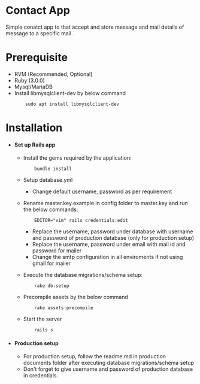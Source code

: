 # Contact App
Simple conatct app to that accept and store message and mail details of message to a specific mail.

# Prerequisite
- RVM (Recommended, Optional)
- Ruby (3.0.0)
- Mysql/MariaDB
- Install libmysqlclient-dev by below command
  ```
      sudo apt install libmysqlclient-dev
  ```

# Installation
- #### Set up Rails app
    -  Install the gems required by the application:
        ```
            bundle install
        ```
    - Setup database.yml
        - Change default username, password as per requirement

    - Rename master.key.example in config folder to master.key and run the below commands:
        ```
            EDITOR="vim" rails credentials:edit
        ```
        - Replace the username, password under database with username and password of production database (only for production setup)
        - Replace the username, password under email with mail id and password for mailer
        - Change the smtp configuration in all enviroments if not using gmail for mailer
        
    - Execute the database migrations/schema setup:
        ```
            rake db:setup
        ```
        
    - Precompile assets by the below command
        ```
            rake assets:precompile
        ```
    
    - Start the server
        ```
            rails s
        ```
- #### Production setup
    - For production setup, follow the readme.md in production documents folder after executing database migrations/schema setup
    - Don't forget to give username and password of production database in credentials. 
